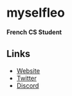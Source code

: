 # myselfleo
__French CS Student__
## Links
* [Website](https://myselfleo.com)
* [Twitter](https://twitter.com/ItMyselfLeo)
* [Discord](https://discordapp.com/users/207952145381588992/)
